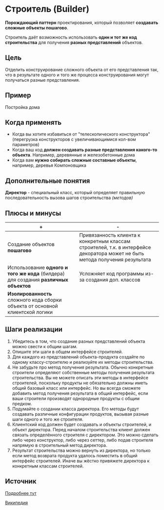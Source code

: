 ﻿# Строитель (Builder)
**Порождающий паттерн** проектирования, который позволяет **создавать сложные объекты пошагово**.

Строитель даёт возможность использовать **один и тот же код строительства** для получения **разных представлений** объектов.

## Цель
Отделить конструирование сложного объекта от его представления так, что в результате одного и того же процесса конструирования могут получаться разные представления.

## Пример
Постройка дома

## Когда применять
* Когда вы хотите избавиться от "телескопического конструктора" (перегрузка конструкторов с увеличивающимися кол-вом параметров)
* Когда ваш код **должен создавать разные представления какого-то объекта**. Например, деревянные и железобетонные дома
* Когда вам **нужно собирать сложные составные объекты**, например, деревья Компоновщика

## Дополнительные понятия
**Директор** - специальный класс, который определяет правильную последовательность вызова шагов строительства *(методов)*

## Плюсы и минусы
+|-
----|----
Создание объектов **пошагово** | Привязанность клиента к конкретным классам строителей, т.к. в интерфейсе декоратора может не быть метода получения результата
Использование **одного и того же кода** (билдера) для создания **различных объектов** | Усложняет код программы из-за создания доп. классов
**Изолированность** сложного кода сборки объекта от основной клиентской логики |

## Шаги реализации
1. Убедитесь в том, что создание разных представлений объекта можно свести к общим шагам.
2. Опишите эти шаги в общем интерфейсе строителей.
3. Для каждого из представлений объекта-продукта создайте по одному классу-строителю и реализуйте их методы строительства.
4. Не забудьте про метод получения результата. Обычно конкретные строители определяют собственные методы получения результата строительства. Вы не можете описать эти методы в интерфейсе строителей, поскольку продукты не обязательно должны иметь общий базовый класс или интерфейс. Но вы всегда сможете добавить метод получения результата в общий интерфейс, если ваши строители производят однородные продукты с общим предком.
5. Подумайте о создании класса директора. Его методы будут создавать различные конфигурации продуктов, вызывая разные шаги одного и того же строителя.
6. Клиентский код должен будет создавать и объекты строителей, и объект директора. Перед началом строительства клиент должен связать определённого строителя с директором. Это можно сделать либо через конструктор, либо через сеттер, либо подав строителя напрямую в строительный метод директора.
7. Результат строительства можно вернуть из директора, но только если метод возврата продукта удалось поместить в общий интерфейс строителей. Иначе вы жёстко привяжете директора к конкретным классам строителей.

## Источник
[Подробнее тут](https://refactoring.guru/ru/design-patterns/builder)

[Википедия](https://ru.wikipedia.org/wiki/%D0%A1%D1%82%D1%80%D0%BE%D0%B8%D1%82%D0%B5%D0%BB%D1%8C_(%D1%88%D0%B0%D0%B1%D0%BB%D0%BE%D0%BD_%D0%BF%D1%80%D0%BE%D0%B5%D0%BA%D1%82%D0%B8%D1%80%D0%BE%D0%B2%D0%B0%D0%BD%D0%B8%D1%8F))